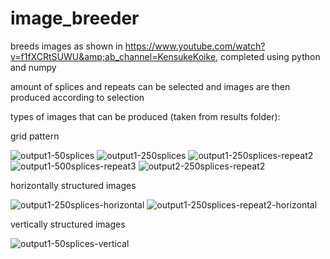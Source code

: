 # image_breeder
breeds images as shown in https://www.youtube.com/watch?v=f1fXCRtSUWU&amp;ab_channel=KensukeKoike, completed using python and numpy

amount of splices and repeats can be selected and images are then produced according to selection

types of images that can be produced (taken from results folder):

grid pattern

![output1-50splices](https://user-images.githubusercontent.com/51691743/177283058-c8a904df-198b-4dcb-b306-78d38c84ee60.jpg)
![output1-250splices](https://user-images.githubusercontent.com/51691743/177283059-3a2c13d6-381e-41ec-a095-3ef774f6dcf1.jpg)
![output1-250splices-repeat2](https://user-images.githubusercontent.com/51691743/177283062-8ed5048f-b285-482d-a87b-800675c44c0e.jpg)
![output1-500splices-repeat3](https://user-images.githubusercontent.com/51691743/177283063-6ed148fe-89a6-4b24-9e3f-802733eab095.jpg)
![output2-250splices-repeat2](https://user-images.githubusercontent.com/51691743/177283064-8d28070b-53a3-4bda-be27-23b25c492156.jpg)

horizontally structured images

![output1-250splices-horizontal](https://user-images.githubusercontent.com/51691743/177283424-55343054-ab38-4bb4-bfae-5cb63f6bc488.jpg)
![output1-250splices-repeat2-horizontal](https://user-images.githubusercontent.com/51691743/177283431-5e84ca49-d265-4817-b530-305623c082f0.jpg)


vertically structured images

![output1-50splices-vertical](https://user-images.githubusercontent.com/51691743/177283381-9160ef3e-345f-491e-bdee-504d9d4ba20a.jpg)
